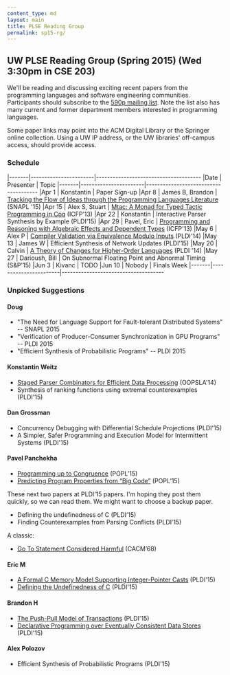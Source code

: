 ```yaml
---
content_type: md
layout: main
title: PLSE Reading Group
permalink: sp15-rg/
---
```


## UW PLSE Reading Group (Spring 2015) (Wed 3:30pm in CSE 203)

We'll be reading and discussing exciting recent papers from the programming
languages and software engineering communities.  Participants should
subscribe to the [590p mailing
list](https://mailman.cs.washington.edu/mailman/listinfo/cse590n). Note the
list also has many current and former department members interested in
programming languages.

Some paper links may point into the ACM Digital Library or the
Springer online collection. Using a UW IP address, or the UW
libraries' off-campus access, should provide access.

### Schedule

|-------|-----------------------|--------------------------------------
|Date   | Presenter             | Topic
|-------|-----------------------|--------------------------------------
|Apr  1 | Konstantin            | Paper Sign-up
|Apr  8 | James B, Brandon      | [Tracking the Flow of Ideas through the Programming Languages Literature](http://www.cs.princeton.edu/~mg19/papers/snapl2015.pdf) (SNAPL '15)
|Apr 15 | Alex S, Stuart        | [Mtac: A Monad for Typed Tactic Programming in Coq](http://www.mpi-sws.org/~dreyer/papers/mtac/paper.pdf) (ICFP’13)
|Apr 22 | Konstantin            | Interactive Parser Synthesis by Example (PLDI'15)
|Apr 29 | Pavel, Eric           | [Programming and Reasoning with Algebraic Effects and Dependent Types](http://eb.host.cs.st-andrews.ac.uk/drafts/effects.pdf) (ICFP'13)
|May  6 | Alex P                | [Compiler Validation via Equivalence Modulo Inputs](http://web.cs.ucdavis.edu/~su/publications/emi.pdf) (PLDI'14)
|May 13 | James W               | Efficient Synthesis of Network Updates (PLDI'15)
|May 20 | Calvin                | [A Theory of Changes for Higher-Order Languages](https://dl.acm.org/citation.cfm?id=2594304) (PLDI '14)
|May 27 | Darioush, Bill        | On Subnormal Floating Point and Abnormal Timing (S&P'15)
|Jun 3  | Kivanc                | TODO
|Jun 10 | Nobody                | Finals Week
|-------|-----------------------|-------------------------------------

### Unpicked Suggestions

#### Doug
- "The Need for Language Support for Fault-tolerant Distributed Systems" -- SNAPL 2015
- "Verification of Producer-Consumer Synchronization in GPU Programs" -- PLDI 2015
- "Efficient Synthesis of Probabilistic Programs" -- PLDI 2015

#### Konstantin Weitz

- [Staged Parser Combinators for Efficient Data Processing](http://infoscience.epfl.ch/record/203076/files/p637-jonnalagedda.pdf) (OOPSLA'14)
- Synthesis of ranking functions using extremal counterexamples (PLDI'15)

#### Dan Grossman

- Concurrency Debugging with Differential Schedule Projections (PLDI'15)
- A Simpler, Safer Programming and Execution Model for Intermittent Systems (PLDI'15)

#### Pavel Panchekha

- [Programming up to Congruence](http://www.seas.upenn.edu/~sweirich/papers/congruence-extended.pdf) (POPL’15)
- [Predicting Program Properties from “Big Code”](http://www.srl.inf.ethz.ch/papers/jsnice15.pdf) (POPL’15)

These next two papers at PLDI’15 papers.
I'm hoping they post them quickly, so we can read them.
We might want to choose a backup paper.

- Defining the undefinedness of C (PLDI’15)
- Finding Counterexamples from Parsing Conflicts (PLDI’15)

A classic:

- [Go To Statement Considered Harmful](http://www.u.arizona.edu/~rubinson/copyright_violations/Go_To_Considered_Harmful.html) (CACM’68)

#### Eric M
- [A Formal C Memory Model Supporting Integer-Pointer Casts](http://conf.researchr.org/event/pldi2015/pldi2015-papers-a-formal-c-memory-model-supporting-integer-pointer-casts) (PLDI'15)
- [Defining the Undefinedness of C](http://conf.researchr.org/event/pldi2015/pldi2015-papers-defining-the-undefinedness-of-c) (PLDI'15)

#### Brandon H
- [The Push-Pull Model of Transactions](http://conf.researchr.org/event/pldi2015/pldi2015-papers-the-push-pull-model-of-transactions) (PLDI'15)
- [Declarative Programming over Eventually Consistent Data Stores](http://conf.researchr.org/event/pldi2015/pldi2015-papers-declarative-programming-over-eventually-consistent-data-stores) (PLDI'15)

#### Alex Polozov
- Efficient Synthesis of Probabilistic Programs (PLDI'15)
